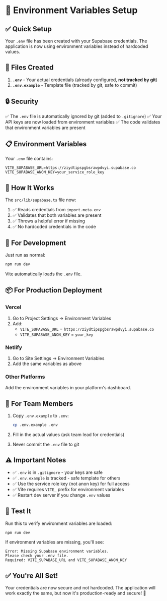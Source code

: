 # 🔐 Environment Variables Setup

## ✅ Quick Setup

Your `.env` file has been created with your Supabase credentials. The application is now using environment variables instead of hardcoded values.

## 📁 Files Created

1. **`.env`** - Your actual credentials (already configured, **not tracked by git**)
2. **`.env.example`** - Template file (tracked by git, safe to commit)

## 🔒 Security

✅ The `.env` file is automatically ignored by git (added to `.gitignore`)
✅ Your API keys are now loaded from environment variables
✅ The code validates that environment variables are present

## 📋 Environment Variables

Your `.env` file contains:

```env
VITE_SUPABASE_URL=https://ziydtipspgbsrawpdvyi.supabase.co
VITE_SUPABASE_ANON_KEY=your_service_role_key
```

## 🔄 How It Works

The `src/lib/supabase.ts` file now:
1. ✅ Reads credentials from `import.meta.env`
2. ✅ Validates that both variables are present
3. ✅ Throws a helpful error if missing
4. ✅ No hardcoded credentials in the code

## 🚀 For Development

Just run as normal:
```bash
npm run dev
```

Vite automatically loads the `.env` file.

## 📦 For Production Deployment

### Vercel
1. Go to Project Settings → Environment Variables
2. Add:
   - `VITE_SUPABASE_URL` = `https://ziydtipspgbsrawpdvyi.supabase.co`
   - `VITE_SUPABASE_ANON_KEY` = `your_key`

### Netlify
1. Go to Site Settings → Environment Variables
2. Add the same variables as above

### Other Platforms
Add the environment variables in your platform's dashboard.

## 🔧 For Team Members

1. Copy `.env.example` to `.env`:
   ```bash
   cp .env.example .env
   ```

2. Fill in the actual values (ask team lead for credentials)

3. Never commit the `.env` file to git

## ⚠️ Important Notes

- ✅ `.env` is in `.gitignore` - your keys are safe
- ✅ `.env.example` is tracked - safe template for others
- ✅ Use the service role key (not anon key) for full access
- ✅ Vite requires `VITE_` prefix for environment variables
- ✅ Restart dev server if you change `.env` values

## 🧪 Test It

Run this to verify environment variables are loaded:
```bash
npm run dev
```

If environment variables are missing, you'll see:
```
Error: Missing Supabase environment variables. 
Please check your .env file.
Required: VITE_SUPABASE_URL and VITE_SUPABASE_ANON_KEY
```

## ✅ You're All Set!

Your credentials are now secure and not hardcoded. The application will work exactly the same, but now it's production-ready and secure! 🎉
